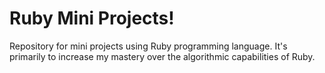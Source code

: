 # Ruby Mini Projects!

Repository for mini projects using Ruby programming language. It's primarily to increase my mastery over the algorithmic capabilities of Ruby.
